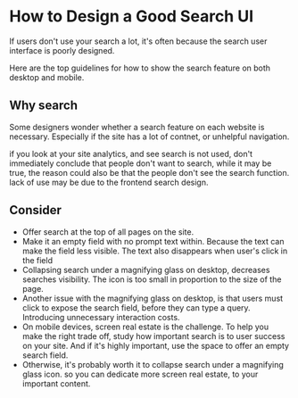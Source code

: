 # How to Design a Good Search UI

If users don't use your search a lot,
it's often because the search user interface is poorly designed.

Here are the top guidelines for
how to show the search feature on both desktop and mobile.

## Why search

Some designers wonder whether a search feature on each website is necessary.
Especially if the site has a lot of contnet, or unhelpful navigation.

if you look at your site analytics, and see search is not used,
don't immediately conclude that people don't want to search,
while it may be true,
the reason could also be that
the people don't see the search function.
lack of use may be due to the frontend search design.

## Consider

- Offer search at the top of all pages on the site.
- Make it an empty field with no prompt text within.
  Because the text can make the field less visible.
  The text also disappears when user's click in the field
- Collapsing search under a magnifying glass on desktop,
  decreases searches visibility.
  The icon is too small in proportion to the size of the page.
- Another issue with the magnifying glass on desktop,
  is that users must click to expose the search field,
  before they can type a query.
  Introducing unnecessary interaction costs.
- On mobile devices, screen real estate is the challenge.
  To help you make the right trade off,
  study how important search is to user success on your site.
  And if it's highly important,
  use the space to offer an empty search field.
- Otherwise, it's probably worth it to collapse search
  under a magnifying glass icon.
  so you can dedicate more screen real estate,
  to your important content.
